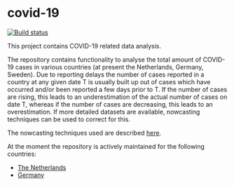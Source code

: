 # covid-19
[![Build status](https://ci.appveyor.com/api/projects/status/hjap7sk0bm8ds37q?svg=true)](https://ci.appveyor.com/project/RogerLord/covid-19)

This project contains COVID-19 related data analysis.

The repository contains functionality to analyse the total amount of COVID-19 cases in various countries (at present the Netherlands, Germany, Sweden). Due to reporting delays the number of cases reported in a country at any given date T is usually built up out of cases which have occurred and/or been reported a few days prior to T. If the number of cases are rising, this leads to an underestimation of the actual number of cases on date T, whereas if the number of cases are decreasing, this leads to an overestimation. If more detailed datasets are available, nowcasting techniques can be used to correct for this.

The nowcasting techniques used are described [here](/docs/nowcastingcovid19.pdf).

At the moment the repository is actively maintained for the following countries:

* [The Netherlands](/docs/NL.md)
* [Germany](/docs/DE.md)
